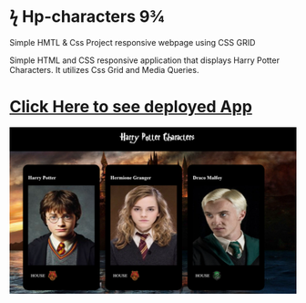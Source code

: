# ϟ Hp-characters   9¾
Simple HMTL &amp; Css Project responsive webpage using CSS GRID

Simple HTML and CSS responsive application that displays Harry Potter Characters. It utilizes Css Grid and Media Queries.




# [Click Here to see deployed App](https://geicibarham.github.io/Hp-characters/)


![Alt text](https://github.com/geicibarham/Hp-characters/blob/main/assets/images/Screenshot%20(134).png)

